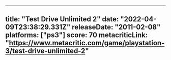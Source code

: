 
---
title: "Test Drive Unlimited 2"
date: "2022-04-09T23:38:29.331Z"
releaseDate: "2011-02-08"
platforms: ["ps3"]
score: 70
metacriticLink: "https://www.metacritic.com/game/playstation-3/test-drive-unlimited-2"
---
